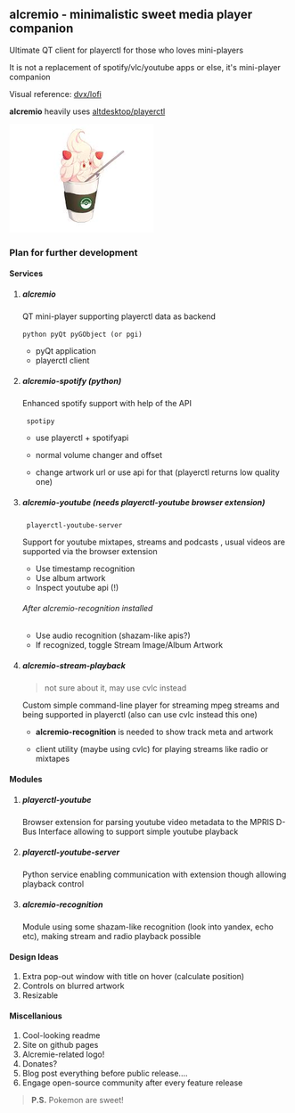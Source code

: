 ## alcremio - minimalistic sweet media player companion
Ultimate QT client for playerctl for those who loves mini-players

It is not a replacement of spotify/vlc/youtube apps or else, it's mini-player companion

Visual reference: [dvx/lofi](https://github.com/dvx/lofi)

**alcremio** heavily uses [altdesktop/playerctl](https://github.com/altdesktop/playerctl)



![ here's sweet alcremie! ^_^](https://github.com/skvoter/alcremio/raw/master/alcremie.png)



### Plan for further development

#### Services

1. ##### alcremio
   
   QT mini-player supporting playerctl data as backend

   ` python pyQt pyGObject (or pgi) `
   
   - pyQt application
   - playerctl client
   
2. ##### alcremio-spotify (python)

   Enhanced spotify support with help of the API

   ` spotipy`

   - use playerctl + spotifyapi

   - normal volume changer and offset

   - change artwork url or use api for that (playerctl returns low quality one)

3. ##### alcremio-youtube (needs playerctl-youtube browser extension)

   ` playerctl-youtube-server`

   Support for youtube mixtapes, streams and podcasts , usual videos are supported via the browser extension

   - Use timestamp recognition
   - Use album artwork
   - Inspect youtube api (!)

   ###### After alcremio-recognition installed

   - Use audio recognition (shazam-like apis?)
   - If recognized, toggle Stream Image/Album Artwork

4. ##### alcremio-stream-playback

   > not sure about it, may use cvlc instead

   Custom simple command-line player for streaming mpeg streams and being supported in playerctl (also can use cvlc instead this one) 

   - **alcremio-recognition** is needed to show track meta and artwork

   - client utility (maybe using cvlc) for playing streams like radio or mixtapes

#### Modules

1. ##### playerctl-youtube

   Browser extension for parsing youtube video metadata to the MPRIS D-Bus Interface allowing to support simple youtube playback

2. ##### playerctl-youtube-server

   Python service enabling communication with extension though allowing playback control

3. ##### alcremio-recognition

   Module using some shazam-like recognition (look into yandex, echo etc), making stream and radio playback possible

#### Design Ideas

1. Extra pop-out window with title on hover (calculate position)
2. Controls on blurred artwork
3. Resizable

#### Miscellanious

1. Cool-looking readme
2. Site on github pages
3. Alcremie-related logo!
4. Donates?
5. Blog post everything before public release....
6. Engage open-source community after every feature release

> **P.S.** Pokemon are sweet!
